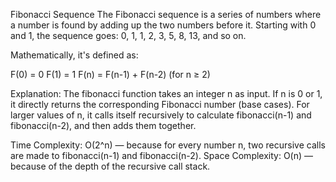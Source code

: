 Fibonacci Sequence
The Fibonacci sequence is a series of numbers where a number is found by adding up the two numbers before it. Starting with 0 and 1, the sequence goes: 0, 1, 1, 2, 3, 5, 8, 13, and so on.

Mathematically, it's defined as:

F(0) = 0
F(1) = 1
F(n) = F(n-1) + F(n-2) (for n ≥ 2)


Explanation:
The fibonacci function takes an integer n as input.
If n is 0 or 1, it directly returns the corresponding Fibonacci number (base cases).
For larger values of n, it calls itself recursively to calculate fibonacci(n-1) and fibonacci(n-2), and then adds them together.


Time Complexity:
O(2^n) — because for every number n, two recursive calls are made to fibonacci(n-1) and fibonacci(n-2).
Space Complexity:
O(n) — because of the depth of the recursive call stack.